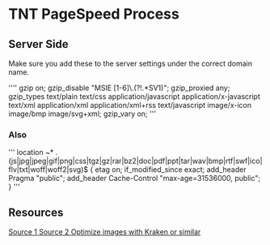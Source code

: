 # TNT PageSpeed Process


## Server Side
Make sure you add these to the server settings under the correct domain name.

''''
gzip         on;
gzip_disable "MSIE [1-6]\\.(?!.*SV1)";
gzip_proxied any;
gzip_types   text/plain text/css application/javascript application/x-javascript text/xml application/xml application/xml+rss text/javascript image/x-icon image/bmp image/svg+xml;
gzip_vary    on;
'''

### Also

'''
location ~* .(js|jpg|jpeg|gif|png|css|tgz|gz|rar|bz2|doc|pdf|ppt|tar|wav|bmp|rtf|swf|ico|flv|txt|woff|woff2|svg)$ {
etag on;
if_modified_since exact;
add_header Pragma "public";
add_header Cache-Control "max-age=31536000, public";
}
'''

## Resources
[ Source 1 ](https://support.plesk.com/hc/en-us/articles/213380049-How-to-enable-gzip-compression-for-nginx-on-Plesk-server)
[ Source 2 ](https://support.plesk.com/hc/en-us/articles/115001374153-How-to-enable-leverage-browser-caching-for-nginx-)
[ Optimize images with Kraken or similar ](https://kraken.io/web-interface)
